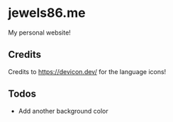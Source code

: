 # jewels86.me
My personal website!

## Credits
Credits to https://devicon.dev/ for the language icons!
## Todos
- Add another background color
